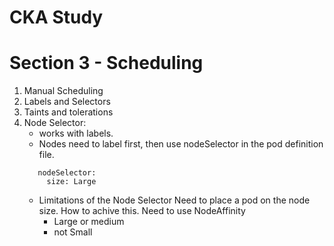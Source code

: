 # CKA Study

# Section 3 - Scheduling

1.  Manual Scheduling
2.  Labels and Selectors
3.  Taints and tolerations
4.  Node Selector: 
	* works with labels. 
	* Nodes need to label first, then use nodeSelector in the pod definition file. 
	```
	   nodeSelector: 
	     size: Large
	```
    -   Limitations of the Node Selector Need to place a pod on the node size. How to achive this. Need to use NodeAffinity
        -   Large or medium
        -   not Small


